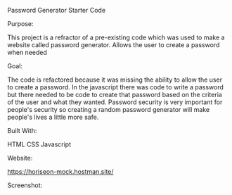 Password Generator Starter Code

Purpose:

This project is a refractor of a pre-existing code which was used to make a website called password generator. Allows the user to create a password when needed

Goal:

The code is refactored because it was missing the ability to allow the user to create a password. In the javascript there was code to write a password but there needed to be code to create that password based on the criteria of the user and what they wanted. Password security is very important for people's security so creating a random password generator will make people's lives a little more safe.

Built With:

HTML CSS Javascript

Website:

https://horiseon-mock.hostman.site/

Screenshot: